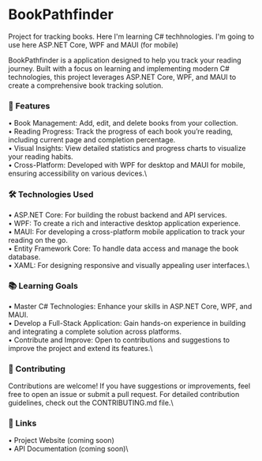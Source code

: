 # BookPathfinder
Project for tracking books. Here I'm learning C# techhnologies. I'm going to use here ASP.NET Core, WPF and MAUI (for mobile)

BookPathfinder is a application designed to help you track your reading journey. Built with a focus on learning and implementing modern C# technologies, this project leverages ASP.NET Core, WPF, and MAUI to create a comprehensive book tracking solution.

### 🚀 Features
• Book Management: Add, edit, and delete books from your collection.\
• Reading Progress: Track the progress of each book you’re reading, including current page and completion percentage.\
• Visual Insights: View detailed statistics and progress charts to visualize your reading habits.\
• Cross-Platform: Developed with WPF for desktop and MAUI for mobile, ensuring accessibility on various devices.\

### 🛠️ Technologies Used
• ASP.NET Core: For building the robust backend and API services.\
• WPF: To create a rich and interactive desktop application experience.\
• MAUI: For developing a cross-platform mobile application to track your reading on the go.\
• Entity Framework Core: To handle data access and manage the book database.\
• XAML: For designing responsive and visually appealing user interfaces.\

### 📚 Learning Goals
• Master C# Technologies: Enhance your skills in ASP.NET Core, WPF, and MAUI.\
• Develop a Full-Stack Application: Gain hands-on experience in building and integrating a complete solution across platforms.\
• Contribute and Improve: Open to contributions and suggestions to improve the project and extend its features.\

### 🤝 Contributing
Contributions are welcome! If you have suggestions or improvements, feel free to open an issue or submit a pull request. For detailed contribution guidelines, check out the CONTRIBUTING.md file.\

### 🔗 Links
• Project Website (coming soon)\
• API Documentation (coming soon)\
